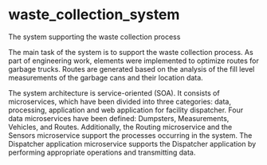 # waste_collection_system
The system supporting the waste collection process

The main task of the system is to support the waste collection process. As part of engineering work, elements were implemented to optimize routes for garbage trucks. Routes are generated based on the analysis of the fill level measurements of the garbage cans and their location data.

The system architecture is service-oriented (SOA). It consists of microservices, which have been divided into three categories: data, processing, application and web application for facility dispatcher. Four data microservices have been defined: Dumpsters, Measurements, Vehicles, and Routes. Additionally, the Routing microservice and the Sensors microservice support the processes occurring in the system. The Dispatcher application microservice supports the Dispatcher application by performing appropriate operations and transmitting data.
